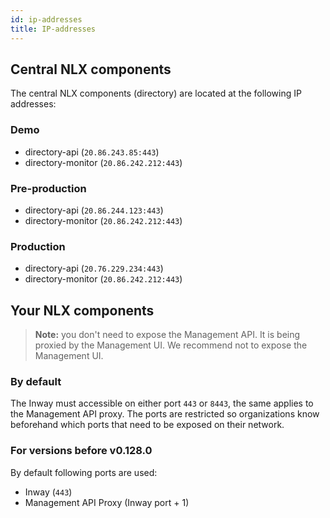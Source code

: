 ```yaml
---
id: ip-addresses
title: IP-addresses
---
```


## Central NLX components

The central NLX components (directory) are located at the following IP addresses:

### Demo

- directory-api (`20.86.243.85:443`)
- directory-monitor (`20.86.242.212:443`)

### Pre-production

- directory-api (`20.86.244.123:443`)
- directory-monitor (`20.86.242.212:443`)

### Production

- directory-api (`20.76.229.234:443`)
- directory-monitor (`20.86.242.212:443`)

## Your NLX components

> **Note:** you don't need to expose the Management API. It is being proxied by the Management UI. We recommend not to expose the Management UI.

### By default

The Inway must accessible on either port `443` or `8443`, the same applies to the Management API proxy.
The ports are restricted so organizations know beforehand which ports that need to be exposed on their network.

### For versions before v0.128.0

By default following ports are used:

- Inway (`443`)
- Management API Proxy (Inway port + 1)
